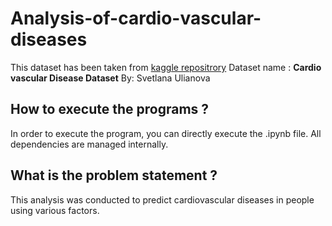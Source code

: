# Analysis-of-cardio-vascular-diseases

This dataset has been taken from [kaggle repositrory](https://www.kaggle.com/sulianova/cardiovascular-disease-dataset)
Dataset name : **Cardio vascular Disease Dataset**
By: Svetlana Ulianova

## How to execute the programs ?
In order to execute the program, you can directly execute the .ipynb file. All dependencies are managed internally. 

## What is the problem statement ?
This analysis was conducted to predict cardiovascular diseases in people using various factors. 


